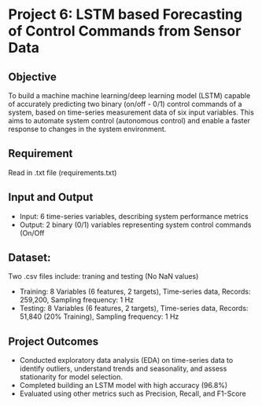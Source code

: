 # Project 6: LSTM based Forecasting of Control Commands from Sensor Data

## Objective
To build a machine machine learning/deep learning model (LSTM) capable of accurately predicting two binary (on/off - 0/1) control commands of a system, based on time-series measurement data of six input variables. This aims to automate system control (autonomous control) and enable a faster response to changes in the system environment.

## Requirement
Read in .txt file (requirements.txt)

## Input and Output
- Input:   6 time-series variables, describing system performance metrics
- Output:  2 binary (0/1) variables representing system control commands (On/Off

## Dataset: 
Two .csv files include: traning and testing (No NaN values)
- Training: 8 Variables (6 features, 2 targets), Time-series data, Records: 259,200, Sampling frequency: 1 Hz
- Testing: 8 Variables (6 features, 2 targets), Time-series data, Records: 51,840 (20% Training), Sampling frequency: 1 Hz

## Project Outcomes
- Conducted exploratory data analysis (EDA) on time-series data to identify outliers, understand trends and seasonality, and assess stationarity for model selection.
- Completed building an LSTM model with high accuracy (96.8%)
- Evaluated using other metrics such as Precision, Recall, and F1-Score

